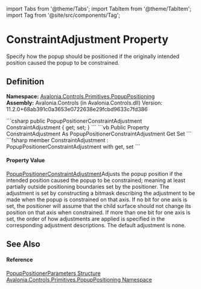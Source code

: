import Tabs from '@theme/Tabs'; 
import TabItem from '@theme/TabItem'; 
import Tag from '@site/src/components/Tag'; 

# ConstraintAdjustment Property


Specify how the popup should be positioned if the originally intended position caused the popup to be constrained.



## Definition
**Namespace:** <a href="N_Avalonia_Controls_Primitives_PopupPositioning">Avalonia.Controls.Primitives.PopupPositioning</a>  
**Assembly:** Avalonia.Controls (in Avalonia.Controls.dll) Version: 11.2.0+68ab391c0a3653e0722638e29fcbd9633c7fd386

<Tabs groupId="api-code-preview">
<TabItem value="csharp" label="C#">
```csharp
public PopupPositionerConstraintAdjustment ConstraintAdjustment {
	get;
 set; }
```
</TabItem>
<TabItem value="vb" label="VB">
```vb
Public Property ConstraintAdjustment As PopupPositionerConstraintAdjustment
		Get
	Set
```
</TabItem>
<TabItem value="fsharp" label="F#">
```fsharp
member ConstraintAdjustment : PopupPositionerConstraintAdjustment with 
		get, set
```
</TabItem>
</Tabs>



#### Property Value
<a href="T_Avalonia_Controls_Primitives_PopupPositioning_PopupPositionerConstraintAdjustment">PopupPositionerConstraintAdjustment</a>Adjusts the popup position if the intended position caused the popup to be constrained; meaning at least partially outside positioning boundaries set by the positioner. The adjustment is set by constructing a bitmask describing the adjustment to be made when the popup is constrained on that axis. If no bit for one axis is set, the positioner will assume that the child surface should not change its position on that axis when constrained. If more than one bit for one axis is set, the order of how adjustments are applied is specified in the corresponding adjustment descriptions. The default adjustment is none.

## See Also


#### Reference
<a href="T_Avalonia_Controls_Primitives_PopupPositioning_PopupPositionerParameters">PopupPositionerParameters Structure</a>  
<a href="N_Avalonia_Controls_Primitives_PopupPositioning">Avalonia.Controls.Primitives.PopupPositioning Namespace</a>  
